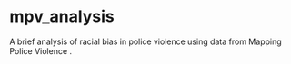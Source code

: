 # mpv_analysis
A brief analysis of racial bias in police violence using data from Mapping Police Violence .

